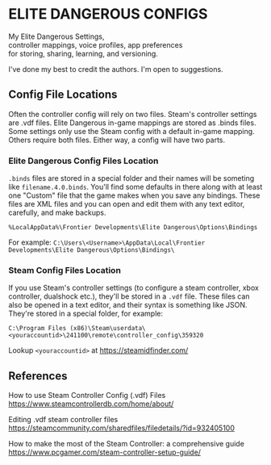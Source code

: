 

ELITE DANGEROUS CONFIGS
=======================================================================

My Elite Dangerous Settings,  
controller mappings, voice profiles, app preferences  
for storing, sharing, learning, and versioning.  

I've done my best to credit the authors. I'm open to suggestions.



Config File Locations
------------------------------------------------------------------------------

Often the controller config will rely on two files. Steam's controller settings are .vdf files. Elite Dangerous in-game mappings are stored as .binds files. Some settings only use the Steam config with a default in-game mapping. Others require both files. Either way, a config will have two parts.


### Elite Dangerous Config Files Location

`.binds` files are stored in a special folder and their names will be someting like `filename.4.0.binds`. You'll find some defaults in there along with at least one "Custom" file that the game makes when you save any bindings. These files are XML files and you can open and edit them with any text editor, carefully, and make backups.

```
%LocalAppData%\Frontier Developments\Elite Dangerous\Options\Bindings
```
For example: `C:\Users\<Username>\AppData\Local\Frontier Developments\Elite Dangerous\Options\Bindings\`


### Steam Config Files Location

If you use Steam's controller settings (to configure a steam controller, xbox controller, dualshock etc.), they'll be stored in a `.vdf` file. These files can also be opened in a text editor, and their syntax is something like JSON. They're stored in a special folder, for example:  

```
C:\Program Files (x86)\Steam\userdata\<youraccountid>\241100\remote\controller_config\359320
```  

Lookup `<youraccountid>` at https://steamidfinder.com/



References
-------------------------------------------------------------------------------

How to use Steam Controller Config (.vdf) Files  
  https://www.steamcontrollerdb.com/home/about/

Editing .vdf steam controller files  
  https://steamcommunity.com/sharedfiles/filedetails/?id=932405100

How to make the most of the Steam Controller: a comprehensive guide  
  https://www.pcgamer.com/steam-controller-setup-guide/

